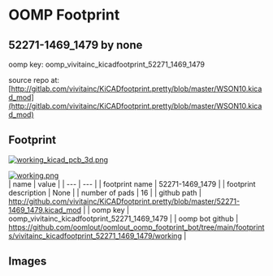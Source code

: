 # OOMP Footprint  
## 52271-1469_1479  by none  
  
oomp key: oomp_vivitainc_kicadfootprint_52271_1469_1479  
  
source repo at: [http://gitlab.com/vivitainc/KiCADfootprint.pretty/blob/master/WSON10.kicad_mod](http://gitlab.com/vivitainc/KiCADfootprint.pretty/blob/master/WSON10.kicad_mod)  
## Footprint  
  
[![working_kicad_pcb_3d.png](working_kicad_pcb_3d_600.png)](working_kicad_pcb_3d.png)  
  
[![working.png](working_600.png)](working.png)  
| name | value | 
| --- | --- | 
| footprint name | 52271-1469_1479 | 
| footprint description | None | 
| number of pads | 16 | 
| github path | http://github.com/vivitainc/KiCADfootprint.pretty/blob/master/52271-1469_1479.kicad_mod | 
| oomp key | oomp_vivitainc_kicadfootprint_52271_1469_1479 | 
| oomp bot github | https://github.com/oomlout/oomlout_oomp_footprint_bot/tree/main/footprints/vivitainc_kicadfootprint_52271_1469_1479/working | 
## Images  
